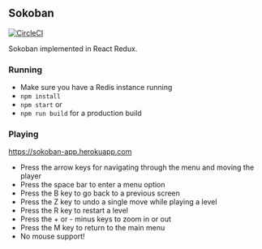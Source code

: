 ## Sokoban

[![CircleCI](https://circleci.com/gh/rybon/sokoban/tree/master.svg?style=svg)](https://circleci.com/gh/rybon/sokoban/tree/master)

Sokoban implemented in React Redux.

### Running

* Make sure you have a Redis instance running
* `npm install`
* `npm start` or
* `npm run build` for a production build

### Playing

https://sokoban-app.herokuapp.com

* Press the arrow keys for navigating through the menu and moving the player
* Press the space bar to enter a menu option
* Press the B key to go back to a previous screen
* Press the Z key to undo a single move while playing a level
* Press the R key to restart a level
* Press the + or - minus keys to zoom in or out
* Press the M key to return to the main menu
* No mouse support!
